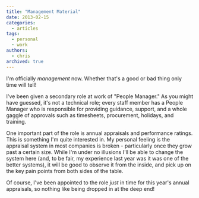 ```yaml
---
title: "Management Material"
date: 2013-02-15
categories:
  - articles
tags:
  - personal
  - work
authors:
  - chris
archived: true
---
```


I'm officially *management* now. Whether that's a good or bad thing only time will tell!

I've been given a secondary role at work of "People Manager." As you might have guessed, it's not a technical role; every staff member has a People Manager who is responsible for providing guidance, support, and a whole gaggle of approvals such as timesheets, procurement, holidays, and training.

One important part of the role is annual appraisals and performance ratings. This is something I'm quite interested in. My personal feeling is the appraisal system in most companies is broken - particularly once they grow past a certain size. While I'm under no illusions I'll be able to change the system here (and, to be fair, my experience last year was it was one of the better systems), it will be good to observe it from the inside, and pick up on the key pain points from both sides of the table.

Of course, I've been appointed to the role *just* in time for this year's annual appraisals, so nothing like being dropped in at the deep end!
